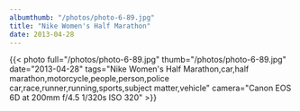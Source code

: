 ```yaml
---
albumthumb: "/photos/photo-6-89.jpg"
title: "Nike Women's Half Marathon"
date: 2013-04-28
---
```

{{< photo full="/photos/photo-6-89.jpg" thumb="/photos/photo-6-89.jpg" date="2013-04-28" tags="Nike Women's Half Marathon,car,half marathon,motorcycle,people,person,police car,race,runner,running,sports,subject matter,vehicle" camera="Canon EOS 6D at 200mm f/4.5 1/320s ISO 320" >}}
